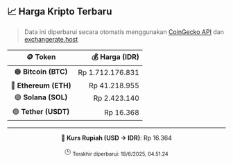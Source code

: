 

<!-- HARGA_KRIPTO -->
## 📈 Harga Kripto Terbaru

> Data ini diperbarui secara otomatis menggunakan [CoinGecko API](https://www.coingecko.com/) dan [exchangerate.host](https://exchangerate.host/)

<div align="center">

| 🪙 Token | 💰 Harga (IDR) |
|:------:|---------------:|
| 🟠 **Bitcoin (BTC)**   | Rp 1.712.176.831 |
| 🔵 **Ethereum (ETH)**  | Rp 41.218.955 |
| 🟣 **Solana (SOL)**    | Rp 2.423.140 |
| 🟢 **Tether (USDT)**   | Rp 16.368 |

---

💱 **Kurs Rupiah (USD → IDR)**: Rp 16.364

🕒 <sub>Terakhir diperbarui: 18/6/2025, 04.51.24</sub>

</div>
<!-- /HARGA_KRIPTO -->